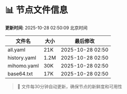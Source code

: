 # 📊 节点文件信息

**更新时间**: 2025-10-28 02:50:09 北京时间

| 文件名 | 大小 | 最后修改 |
|--------|------|----------|
| all.yaml | 21K | 2025-10-28 02:50 |
| history.yaml | 1.2M | 2025-10-28 02:50 |
| mihomo.yaml | 30K | 2025-10-28 02:50 |
| base64.txt | 17K | 2025-10-28 02:50 |

> 🔄 文件每30分钟自动更新，确保节点的新鲜度和可用性
